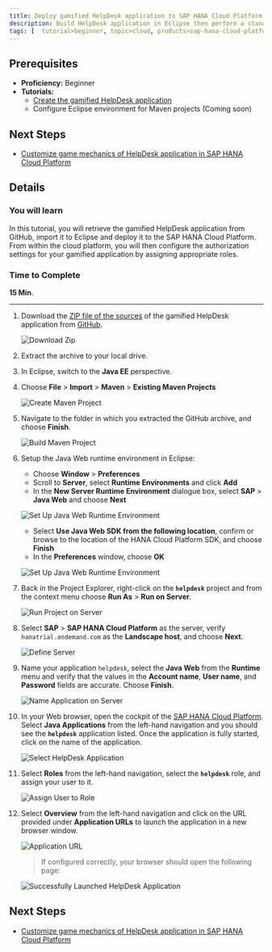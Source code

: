```yaml
---
title: Deploy gamified HelpDesk application to SAP HANA Cloud Platform
description: Build HelpDesk application in Eclipse then perform a standalone deployment to your SAP HANA Cloud Platform account.
tags: [  tutorial>beginner, topic>cloud, products>sap-hana-cloud-platform ]
---
```

## Prerequisites  
 - **Proficiency:** Beginner
 - **Tutorials:**
     - [Create the gamified HelpDesk application](http://go.sap.com/developer/tutorials/hcp-gamification-sample-application.html)
     - Configure Eclipse environment for Maven projects (Coming soon)

## Next Steps
 - [Customize game mechanics of HelpDesk application in SAP HANA Cloud Platform](http://go.sap.com/developer/tutorials/hcp-customize-gamified-application.html)

## Details
### You will learn  
In this tutorial, you will retrieve the gamified HelpDesk application from GitHub, import it to Eclipse and deploy it to the SAP HANA Cloud Platform. From within the cloud platform, you will then configure the authorization settings for your gamified application by assigning appropriate roles.

### Time to Complete
**15 Min**.

---

1. Download the [ZIP file of the sources](https://github.com/SAP/gamification-demo-app/archive/master.zip) of the gamified HelpDesk application from [GitHub](https://github.com/SAP/gamification-demo-app).

    ![Download Zip](1.png)

2. Extract the archive to your local drive.

3. In Eclipse, switch to the **Java EE** perspective.

4. Choose **File** > **Import** > **Maven** > **Existing Maven Projects**

    ![Create Maven Project](3.png)

5. Navigate to the folder in which you extracted the GitHub archive, and choose **Finish**.

    ![Build Maven Project](4.png)

6. Setup the Java Web runtime environment in Eclipse:
    - Choose **Window** > **Preferences**
    - Scroll to **Server**, select **Runtime Environments** and click **Add**
    - In the **New Server Runtime Environment** dialogue box, select **SAP** > **Java Web** and choose **Next**

    ![Set Up Java Web Runtime Environment](5.png)

    - Select **Use Java Web SDK from the following location**, confirm or browse to the location of the HANA Cloud Platform SDK, and choose **Finish**
    - In the **Preferences** window, choose **OK**

    ![Set Up Java Web Runtime Environment](6.png)

7. Back in the Project Explorer, right-click on the **`helpdesk`** project and from the context menu choose **Run As** > **Run on Server**.

    ![Run Project on Server](7.png)

8. Select **SAP** > **SAP HANA Cloud Platform** as the server, verify `hanatrial.ondemand.com` as the **Landscape host**, and choose **Next**.

    ![Define Server](9.png)

9. Name your application `helpdesk`, select the **Java Web** from the **Runtime** menu and verify that the values in the **Account name**, **User name**, and **Password** fields are accurate. Choose **Finish**.

    ![Name Application on Server](10.png)

10. In your Web browser, open the cockpit of the [SAP HANA Cloud Platform](https://account.hanatrial.ondemand.com/cockpit). Select **Java Applications** from the left-hand navigation and you should see the **`helpdesk`** application listed. Once the application is fully started, click on the name of the application.

    ![Select HelpDesk Application](11.png)

11. Select **Roles** from the left-hand navigation, select the **`helpdesk`** role, and assign your user to it.

    ![Assign User to Role](12.png)

12. Select **Overview** from the left-hand navigation and click on the URL provided under **Application URLs** to launch the application in a new browser window.

    ![Application URL](13.png)

    > If configured correctly, your browser should open the following page:

    ![Successfully Launched HelpDesk Application](14.png)

## Next Steps
 - [Customize game mechanics of HelpDesk application in SAP HANA Cloud Platform](http://go.sap.com/developer/tutorials/hcp-customize-gamified-application.html)
